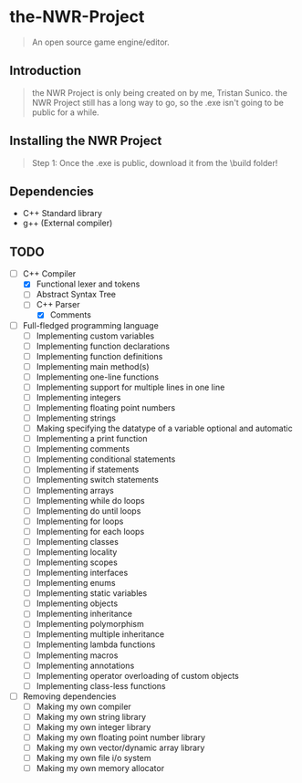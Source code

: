 # the-NWR-Project
> An open source game engine/editor.

## Introduction
> the NWR Project is only being created on by me, Tristan Sunico.
> the NWR Project still has a long way to go, so the .exe isn't going to be public for a while.

## Installing the NWR Project
> Step 1: Once the .exe is public, download it from the \build folder!

## Dependencies
* C++ Standard library
* g++ (External compiler)

## TODO
- [ ] C++ Compiler
  - [X] Functional lexer and tokens
  - [ ] Abstract Syntax Tree
  - [ ] C++ Parser
    - [X] Comments

- [ ] Full-fledged programming language
  - [ ] Implementing custom variables
  - [ ] Implementing function declarations
  - [ ] Implementing function definitions
  - [ ] Implementing main method(s)
  - [ ] Implementing one-line functions
  - [ ] Implementing support for multiple lines in one line
  - [ ] Implementing integers
  - [ ] Implementing floating point numbers
  - [ ] Implementing strings
  - [ ] Making specifying the datatype of a variable optional and automatic
  - [ ] Implementing a print function
  - [ ] Implementing comments
  - [ ] Implementing conditional statements
  - [ ] Implementing if statements
  - [ ] Implementing switch statements
  - [ ] Implementing arrays
  - [ ] Implementing while do loops
  - [ ] Implementing do until loops
  - [ ] Implementing for loops
  - [ ] Implementing for each loops
  - [ ] Implementing classes
  - [ ] Implementing locality
  - [ ] Implementing scopes
  - [ ] Implementing interfaces
  - [ ] Implementing enums
  - [ ] Implementing static variables
  - [ ] Implementing objects
  - [ ] Implementing inheritance
  - [ ] Implementing polymorphism
  - [ ] Implementing multiple inheritance
  - [ ] Implementing lambda functions
  - [ ] Implementing macros
  - [ ] Implementing annotations
  - [ ] Implementing operator overloading of custom objects
  - [ ] Implementing class-less functions

- [ ] Removing dependencies
  - [ ] Making my own compiler
  - [ ] Making my own string library
  - [ ] Making my own integer library
  - [ ] Making my own floating point number library
  - [ ] Making my own vector/dynamic array library
  - [ ] Making my own file i/o system
  - [ ] Making my own memory allocator